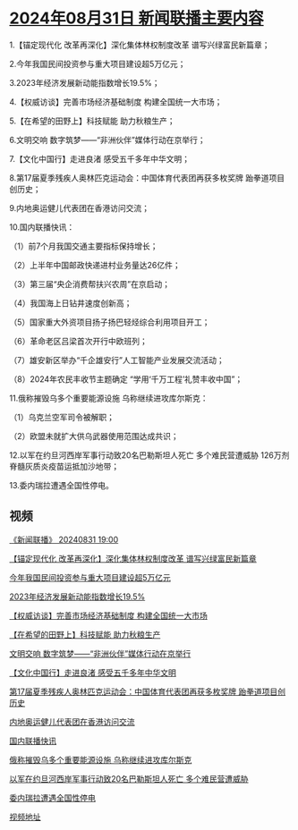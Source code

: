 # [2024年08月31日 新闻联播主要内容](https://tv.cctv.com/lm/xwlb/day/20240831.shtml)

1.【锚定现代化 改革再深化】深化集体林权制度改革 谱写兴绿富民新篇章；

2.今年我国民间投资参与重大项目建设超5万亿元；

3.2023年经济发展新动能指数增长19.5%；

4.【权威访谈】完善市场经济基础制度 构建全国统一大市场；

5.【在希望的田野上】科技赋能 助力秋粮生产；

6.文明交响 数字筑梦——“非洲伙伴”媒体行动在京举行；

7.【文化中国行】走进良渚 感受五千多年中华文明；

8.第17届夏季残疾人奥林匹克运动会：中国体育代表团再获多枚奖牌 跆拳道项目创历史；

9.内地奥运健儿代表团在香港访问交流；

10.国内联播快讯：

（1）前7个月我国交通主要指标保持增长；

（2）上半年中国邮政快递进村业务量达26亿件；

（3）第三届“央企消费帮扶兴农周”在京启动；

（4）我国海上日钻井速度创新高；

（5）国家重大外资项目扬子扬巴轻烃综合利用项目开工；

（6）革命老区吕梁首次开行中欧班列；

（7）雄安新区举办“千企雄安行”人工智能产业发展交流活动；

（8）2024年农民丰收节主题确定 “学用‘千万工程’礼赞丰收中国”；

11.俄称摧毁乌多个重要能源设施 乌称继续进攻库尔斯克：

（1）乌克兰空军司令被解职；

（2）欧盟未就扩大供乌武器使用范围达成共识；

12.以军在约旦河西岸军事行动致20名巴勒斯坦人死亡 多个难民营遭威胁 126万剂脊髓灰质炎疫苗运抵加沙地带；

13.委内瑞拉遭遇全国性停电。

## 视频

[《新闻联播》 20240831 19:00](https://tv.cctv.com/2024/08/31/VIDE5LvM4m7ClPY9c4dyxnN4240831.shtml)

[【锚定现代化 改革再深化】深化集体林权制度改革 谱写兴绿富民新篇章](https://tv.cctv.com/2024/08/31/VIDEadK6OtYjDtUFp3WH7QAi240831.shtml)

[今年我国民间投资参与重大项目建设超5万亿元](https://tv.cctv.com/2024/08/31/VIDEnLyK8xToSBgGpzP0JAVT240831.shtml)

[2023年经济发展新动能指数增长19.5%](https://tv.cctv.com/2024/08/31/VIDESMS8Sr7i8txwvH8bF2no240831.shtml)

[【权威访谈】完善市场经济基础制度 构建全国统一大市场](https://tv.cctv.com/2024/08/31/VIDEnmLBBYbmXnZpXPMReDIF240831.shtml)

[【在希望的田野上】科技赋能 助力秋粮生产](https://tv.cctv.com/2024/08/31/VIDEuf1ed3alln0ALEvU0Zd7240831.shtml)

[文明交响 数字筑梦——“非洲伙伴”媒体行动在京举行](https://tv.cctv.com/2024/08/31/VIDEgLflUVYBJhYjmu3vdGE4240831.shtml)

[【文化中国行】走进良渚 感受五千多年中华文明](https://tv.cctv.com/2024/08/31/VIDEsn9f2CUhVIZjegkhlkof240831.shtml)

[第17届夏季残疾人奥林匹克运动会：中国体育代表团再获多枚奖牌 跆拳道项目创历史](https://tv.cctv.com/2024/08/31/VIDEo5Gn7lYt9tdr77VVdTk3240831.shtml)

[内地奥运健儿代表团在香港访问交流](https://tv.cctv.com/2024/08/31/VIDExbrFrAzeu0XANOBRqjmt240831.shtml)

[国内联播快讯](https://tv.cctv.com/2024/08/31/VIDEmgCTLfH8bOaVYKfWo31w240831.shtml)

[俄称摧毁乌多个重要能源设施 乌称继续进攻库尔斯克](https://tv.cctv.com/2024/08/31/VIDEMtL9gxaIrUW4ddyY0nso240831.shtml)

[以军在约旦河西岸军事行动致20名巴勒斯坦人死亡 多个难民营遭威胁](https://tv.cctv.com/2024/08/31/VIDE52qfTsp9FO6nOjI17mWJ240831.shtml)

[委内瑞拉遭遇全国性停电](https://tv.cctv.com/2024/08/31/VIDE4JnXOuA33RbcLooWSwSi240831.shtml)

[视频地址](https://tv.cctv.com/lm/xwlb/day/20240831.shtml) 

